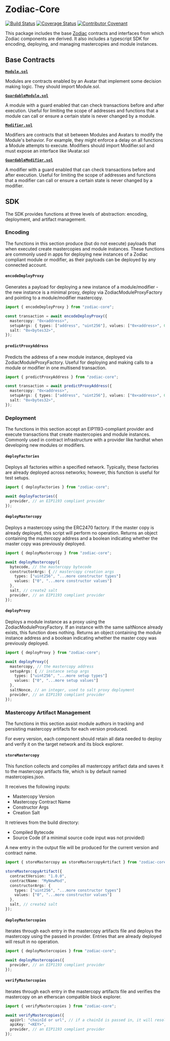 # Zodiac-Core

[![Build Status](https://github.com/gnosisguild/zodiac/workflows/zodiac/badge.svg?branch=master)](https://github.com/gnosisguild/zodiac/actions?branch=master)
[![Coverage Status](https://coveralls.io/repos/github/gnosis/zodiac/badge.svg?branch=master)](https://coveralls.io/github/gnosisguild/zodiac?branch=master)
[![Contributor Covenant](https://img.shields.io/badge/Contributor%20Covenant-2.1-4baaaa.svg)](https://github.com/gnosisguild/CODE_OF_CONDUCT)

This package includes the base [Zodiac](https://github.com/gnosisguild/zodiac) contracts and interfaces from which Zodiac components are derived. It also includes a typescript SDK for encoding, deploying, and managing mastercopies and module instances.

## Base Contracts

[**`Module.sol`**](/contracts/core/Module.sol)

Modules are contracts enabled by an Avatar that implement some decision making logic. They should import Module.sol.

[**`GuardableModule.sol`**](/contracts/core/GuardableModule.sol)

A module with a guard enabled that can check transactions before and after execution. Useful for limiting the scope of addresses and functions that a module can call or ensure a certain state is never changed by a module.

[**`Modifier.sol`**](/contracts/core/Modifier.sol)

Modifiers are contracts that sit between Modules and Avatars to modify the Module's behavior. For example, they might enforce a delay on all functions a Module attempts to execute. Modifiers should import Modifier.sol and must expose an interface like IAvatar.sol

[**`GuardableModifier.sol`**](/contracts/core/GuardableModifier.sol)

A modifier with a guard enabled that can check transactions before and after execution. Useful for limiting the scope of addresses and functions that a modifier can call or ensure a certain state is never changed by a modifier.

## SDK

The SDK provides functions at three levels of abstraction: encoding, deployment, and artifact management.

### Encoding

The functions in this section produce (but do not execute) payloads that when executed create mastercopies and module instances. These functions are commonly used in apps for deploying new instances of a Zodiac compliant module or modifier, as their payloads can be deployed by any connected account.

#### `encodeDeployProxy`

Generates a payload for deploying a new instance of a module/modifier - the new instance is a minimal proxy, deploy via ZodiacModuleProxyFactory and pointing to a module/modifier mastercopy.

```ts
import { encodeDeployProxy } from "zodiac-core";

const transaction = await encodeDeployProxy({
  mastercopy: "0x<address>",
  setupArgs: { types: ["address", "uint256"], values: ["0x<address>", 0] },
  salt: "0x<bytes32>",
});
```

#### `predictProxyAddress`

Predicts the address of a new module instance, deployed via ZodiacModuleProxyFactory. Useful for deploying and making calls to a module or modifier in one multisend transaction.

```ts
import { predictProxyAddress } from "zodiac-core";

const transaction = await predictProxyAddress({
  mastercopy: "0x<address>",
  setupArgs: { types: ["address", "uint256"], values: ["0x<address>", 0] },
  salt: "0x<bytes32>",
});
```

### Deployment

The functions in this section accept an EIP1193-compliant provider and execute transactions that create mastercopies and module instances. Commonly used in contract infrastructure with a provider like hardhat when developing new modules or modifiers.

#### `deployFactories`

Deploys all factories within a specified network. Typically, these factories are already deployed across networks; however, this function is useful for test setups.

```ts
import { deployFactories } from "zodiac-core";

await deployFactories({
  provider, // an EIP1193 compliant provider
});
```

#### `deployMastercopy`

Deploys a mastercopy using the ERC2470 factory. If the master copy is already deployed, this script will perform no operation. Returns an object containing the mastercopy address and a boolean indicating whether the master copy was previously deployed.

```ts
import { deployMastercopy } from "zodiac-core";

await deployMastercopy({
  bytecode, // the mastercopy bytecode
  constructorArgs: { // mastercopy creation args
    types: ["uint256", "...more constructor types"]
    values: ["0", "...more constructor values"]
  },
  salt, // create2 salt
  provider, // an EIP1193 compliant provider
});
```

#### `deployProxy`

Deploys a module instance as a proxy using the ZodiacModuleProxyFactory. If an instance with the same saltNonce already exists, this function does nothing. Returns an object containing the module instance address and a boolean indicating whether the master copy was previously deployed.

```ts
import { deployProxy } from "zodiac-core";

await deployProxy({
  mastercopy, // the mastercopy address
  setupArgs: { // instance setup args
    types: ["uint256", "...more setup types"]
    values: ["0", "...more setup values"]
  },
  saltNonce, // an integer, used to salt proxy deployment
  provider, // an EIP1193 compliant provider
});
```

### Mastercopy Artifact Management

The functions in this section assist module authors in tracking and persisting mastercopy artifacts for each version produced.

For every version, each component should retain all data needed to deploy and verify it on the target network and its block explorer.

#### `storeMastercopy`

This function collects and compiles all mastercopy artifact data and saves it to the mastercopy artifacts file, which is by default named mastercopies.json.

It receives the following inputs:

- Mastercopy Version
- Mastercopy Contract Name
- Constructor Args
- Creation Salt

It retrieves from the build directory:

- Compiled Bytecode
- Source Code (if a minimal source code input was not provided)

A new entry in the output file will be produced for the current version and contract name.

```ts
import { storeMastercopy as storeMastercopyArtifact } from "zodiac-core";

storeMastercopyArtifact({
  contractVersion: "1.0.0",
  contractName: "MyNewMod",
  constructorArgs: {
    types: ["uint256", "...more constructor types"]
    values: ["0", "...more constructor values"]
  },
  salt, // create2 salt
});
```

#### `deployMastercopies`

Iterates through each entry in the mastercopy artifacts file and deploys the mastercopy using the passed in provider. Entries that are already deployed will result in no operation.

```ts
import { deployMastercopies } from "zodiac-core";

await deployMastercopies({
  provider, // an EIP1193 compliant provider
});
```

#### `verifyMastercopies`

Iterates through each entry in the mastercopy artifacts file and verifies the mastercopy on an etherscan compatible block explorer.

```ts
import { verifyMastercopies } from "zodiac-core";

await verifyMastercopies({
  apiUrl: "chainId or url", // if a chainId is passed in, it will resolve to a block explorer url if one is configured
  apiKey: "<KEY>",
  provider, // an EIP1193 compliant provider
});
```
